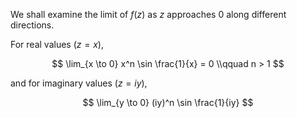 We shall examine the limit of $f(z)$ as $z$ approaches 0 along different directions.

For real values ($z = x$),

$$
\lim_{x \to 0} x^n \sin \frac{1}{x} = 0 \\qquad n > 1
$$

and for imaginary values ($z = iy$),

$$
\lim_{y \to 0} (iy)^n \sin \frac{1}{iy}
$$
